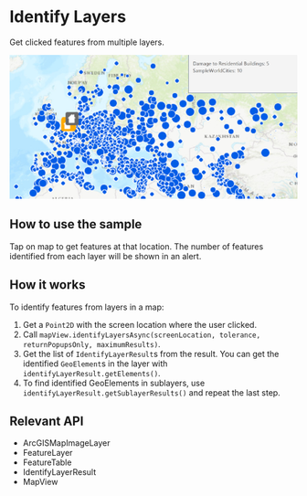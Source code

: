 # Identify Layers

Get clicked features from multiple layers.

![](IdentifyLayers.png)

## How to use the sample

Tap on map to get features at that location. The number of features identified from each layer will be shown in an alert.

## How it works

To identify features from layers in a map:


1. Get a `Point2D` with the screen location where the user clicked.
2. Call `mapView.identifyLayersAsync(screenLocation, tolerance, returnPopupsOnly, maximumResults)`.
3. Get the list of `IdentifyLayerResult`s from the result. You can get the identified `GeoElement`s in the layer with `identifyLayerResult.getElements()`.
4. To find identified GeoElements in sublayers, use `identifyLayerResult.getSublayerResults()` and repeat the last step.


## Relevant API


*   ArcGISMapImageLayer
*   FeatureLayer
*   FeatureTable
*   IdentifyLayerResult
*   MapView

